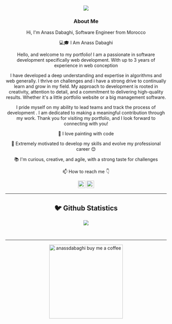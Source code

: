 <!--<img align="right" src="https://visitor-badge.laobi.icu/badge?page_id=Dabaghi-anass/Dabaghi-anass" alt="anassdabaghi">-->
<span></span> 
<h1 align="center">
  <a href="https://git.io/typing-svg">
    <img src="https://readme-typing-svg.herokuapp.com/?lines=This+is+Anass+Dabaghi;Welcome+To+My+Profile;Enjoy+Your+Time+%F0%9F%91%8B&center=true&size=30">
  </a>
</h1>
   
###  <p align="center">About Me</p>
<p align="center">
  <p align="center">Hi, I'm Anass Dabaghi, Software Engineer from Morocco</p>

  <p align="center">💻🎓 I Am Anass Dabaghi</p>
  <p align="center">Hello, and welcome to my portfolio! I am a passionate in software development specifically web development. With up to 3 years of experience in web conception
</p>
<p align="center">
I have developed a deep understanding and expertise in algorithms and web generally. I thrive on challenges and i have a strong drive to continually learn and grow in my field. My approach to development is rooted in creativity, attention to detail, and a commitment to delivering high-quality results. Whether it's a little portfolio website or a big management software.
</p>
<p align="center">I pride myself on my ability to lead teams and track the process of development . I am dedicated to making a meaningful contribution through my work. Thank you for visiting my portfolio, and I look forward to connecting with you!</p>

  <p align="center">🎨 I love painting with code</p>

  <p align="center">🚀 Extremely motivated to develop my skills and evolve my professional career 😊</p>

  <p align="center">📚 I'm curious, creative, and agile, with a strong taste for challenges</p>

  <p align="center">📫 How to reach me 👇</p>
</p>
<p align="center"> <a href="https://www.linkedin.com/in/anass-dabaghi-5a51141b6/"><img src="https://img.shields.io/badge/linkedin-%230077B5.svg?&style=for-the-badge&logo=linkedin&logoColor=white" height=23></a> <a href="https://www.anass-dabaghi.tech/"><img src="https://img.shields.io/badge/my_portfolio-anass-yellow.svg?logo=data:image/svg+xml;base64,PHN2ZyB3aWR0aD0iMTYzIiBoZWlnaHQ9IjE0MSIgdmlld0JveD0iMCAwIDE2MyAxNDEiIGZpbGw9Im5vbmUiIHhtbG5zPSJodHRwOi8vd3d3LnczLm9yZy8yMDAwL3N2ZyI+CjxwYXRoIGQ9Ik04MS41IDBMMTIyLjI1IDcwLjVMMTYzIDE0MUg4MS41SDBMNDAuNzUgNzAuNUw4MS41IDBaIiBmaWxsPSIjRkZDMjAwIi8+CjxwYXRoIGQ9Ik04MS41IDU4TDEwNS43NSA5OS41TDEzMCAxNDFIODEuNUgzM0w1Ny4yNSA5OS41TDgxLjUgNThaIiBmaWxsPSJibGFjayIvPgo8L3N2Zz4K" height=23></a>
<hr>

<h2  align="center">🐦 Github Statistics </h2>
<p align="center">
<img src="https://github-readme-stats-sigma-five.vercel.app/api?username=Dabaghi-Anass&show_icons=true&theme=tokyonight">
</p>
<br/>

<hr>
<p align="center">
  <a href="https://www.buymeacoffee.com/anassdabaghi" target="_blank" ><img src="https://www.buymeacoffee.com/assets/img/custom_images/yellow_img.png" alt="anassdabaghi buy me a coffee" width="230"></a>
</p>
<span style="padding : 2rem"></span>

